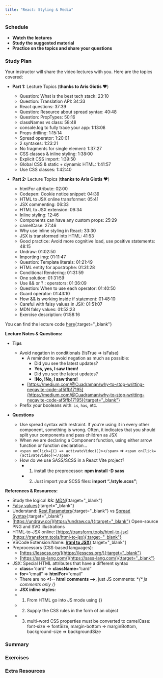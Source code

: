 ```yaml
---
title: "React: Styling & Media"
---
```


### Schedule

  - **Watch the lectures**
  - **Study the suggested material**
  - **Practice on the topics and share your questions**

### Study Plan

  Your instructor will share the video lectures with you. Here are the topics covered:

  - **Part 1:** Lecture Topics (**thanks to Aris Giotis ❤️**) 
    - Question: What is the best tech stack: 23:10
    - Question: Translation API: 34:33
    - React questions: 37:39
    - Question: Resource about spread syntax: 40:48
    - Question: PropTypes: 50:16
    - classNames vs class: 58:48
    - console.log to fully trace your app: 1:13:08
    - Props drilling: 1:15:14
    - Spread operator: 1:20:01
    - 2 syntaxes: 1:23:21
    - No fragments for single element: 1:37:27
    - CSS classes & inline styling: 1:38:00
    - Explicit CSS import: 1:39:50
    - Global CSS & static + dynamic HTML: 1:41:57
    - Use CSS classes: 1:42:40

  - **Part 2:** Lecture Topics (**thanks to Aris Giotis ❤️**)
    - htmlFor attribute: 02:00
    - Codepen: Cookie notice snippet: 04:39
    - HTML to JSX online transformer: 05:41
    - JSX commenting: 06:33
    - HTML to JSX extension: 09:34
    - Inline styling: 12:46
    - Components can have any custom props: 25:29
    - camelCase: 27:46
    - Why use inline styling in React: 33:30
    - JSX is transformed into HTML: 41:53
    - Good practice: Avoid more cognitive load, use positive statements: 48:15
    - Undraw: 01:02:50
    - Importing img: 01:11:47
    - Question: Template literals: 01:21:49
    - HTML entity for apostrophe: 01:31:28
    - Conditional Rendering: 01:31:59
    - One solution: 01:31:59
    - Use && or ? : operators: 01:36:09
    - Question: When to use each operator: 01:40:50
    - Guard operator: 01:43:10
    - How && is working inside if statement: 01:48:10
    - Careful with falsy values in JSX: 01:51:07
    - MDN falsy values: 01:52:23
    - Exercise description: 01:58:16

  You can find the lecture code [here](https://github.com/in-tech-gration/WDX-180/tree/main/curriculum/week21/assets/day05/code){:target="_blank"}

  **Lecture Notes & Questions:**

  - **Tips**  
    - Avoid negation in conditionals (!isTrue => isFalse)  
      - A reminder to avoid negation as much as possible:  
        - Did you see the latest updates?  
        - **Yes, yes, I saw them!**  
        - Did you see the latest updates?  
        - **!No, !No, I saw them!**  
      - [https://medium.com/@Cuadraman/why-to-stop-writting-negavite-code-af5ffb17195](https://medium.com/@Cuadraman/why-to-stop-writting-negavite-code-af5ffb17195){:target="_blank"}  
    - Prefix your booleans with: `is`, `has`, etc.

  - **Questions**  
    - Use spread syntax with restraint. If you’re using it in every other component, something is wrong. Often, it indicates that you should split your components and pass children as JSX  
    - When we are declaring a Component function, using either arrow function or function declaration…  
    - `<span onClick={() => activateVideo()}></span>` => `<span onClick={activateVideo}></span>`  
    - How do we use SASS/SCSS in a React Vite project?  
      - 1) install the preprocessor: **npm install -D sass**  
      - 2) Just import your SCSS files: **import “./style.scss”**;  

  **References & Resources:**

  - Study the logical &&: [MDN](https://developer.mozilla.org/en-US/docs/Web/JavaScript/Reference/Operators/Logical_AND){:target="_blank"}  
  - [Falsy values](https://developer.mozilla.org/en-US/docs/Glossary/Falsy){:target="_blank"}   
  - Understand: [Rest Parameters](https://developer.mozilla.org/en-US/docs/Web/JavaScript/Reference/Functions/rest_parameters){:target="_blank"} vs [Spread Syntax](https://developer.mozilla.org/en-US/docs/Web/JavaScript/Reference/Operators/Spread_syntax){:target="_blank"}  
  - [https://undraw.co/](https://undraw.co/){:target="_blank"} Open-source PNG and SVG illustrations  
  - HTML-to-JSX online: [https://transform.tools/html-to-jsx](https://transform.tools/html-to-jsx){:target="_blank"}  
  - VSCode Extension:Name: [**html to JSX**](https://marketplace.visualstudio.com/items?itemName=riazxrazor.html-to-jsx){:target="_blank"}  
  - Preprocessors (CSS-based languages):  
    - [https://lesscss.org/](https://lesscss.org/){:target="_blank"}  
    - [https://sass-lang.com/](https://sass-lang.com/){:target="_blank"}  
  - JSX: Special HTML attributes that have a different syntax  
    - **class**=”card” => **className**=”card”  
    - **for**=”email” => **htmlFor**=”email”  
    - There are no **<!-- html comments –\>**, just JS comments: **{\* js comments only */}**  
    -   **JSX inline styles:**  
      -   1) From HTML go into JS mode using {}  
      -   2) Supply the CSS rules in the form of an object  
      - 3) multi-word CSS properties must be converted to camelCase: font-size => fontSize, margin-bottom => marginBottom, background-size => backgroundSize

### Summary

### Exercises

### Extra Resources

